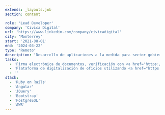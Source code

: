 ```yaml
---
extends: _layouts.job
section: content

role: 'Lead Developer'
company: 'Civica Digital'
url: 'https://www.linkedin.com/company/civicadigital'
city: 'Monterrey'
start: '2021-08-01'
end: '2024-03-22'
type: 'Remoto'
description: 'Desarrollo de aplicaciones a la medida para sector gobierno y non-profit'
tasks:
  - 'Firma electrónica de documentos, verificación con <a href="https://github.com/kjur/jsrsasign" target="_blank">jsrsasign</a> y validación de vigencia de la FIEL vía integración con SAT webservice'
  - 'Plataforma de digitalización de oficios utilizando <a href="https://github.com/Shopify/liquid" target="_blank">liquid</a> template engine para previsualización en tiempo real de documentos'
  - ''
stack:
  - 'Ruby on Rails'
  - 'Angular'
  - 'JQuery'
  - 'Bootstrap'
  - 'PostgreSQL'
  - 'AWS'
---
```


